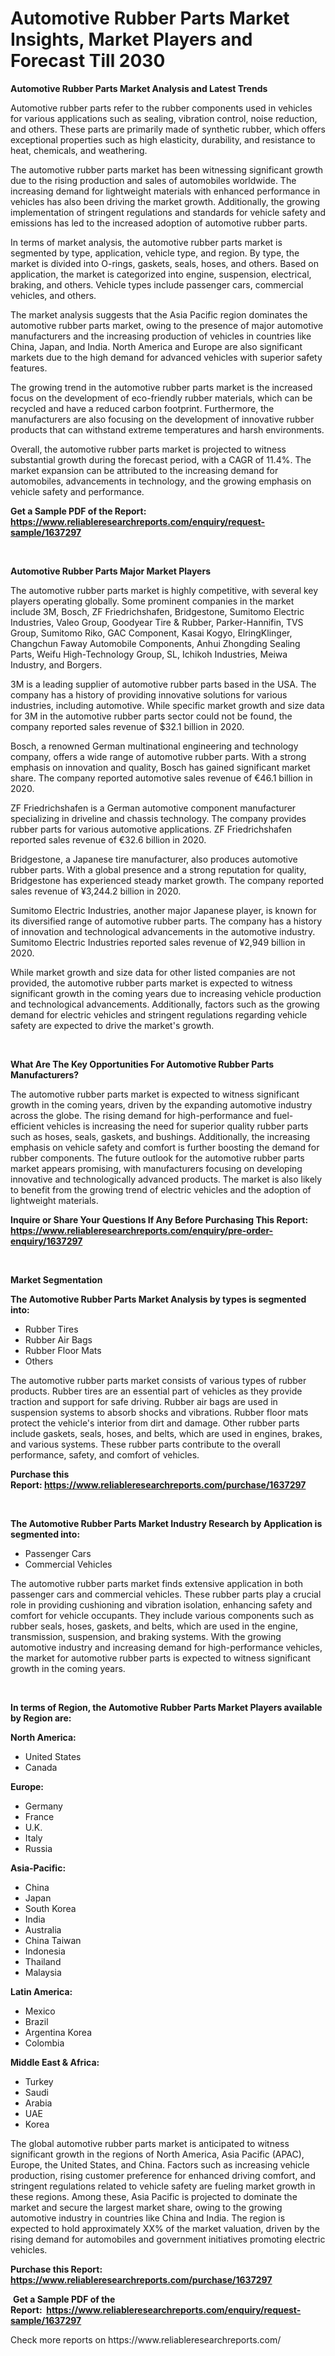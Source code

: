 <p><h1>Automotive Rubber Parts Market Insights, Market Players and Forecast Till 2030</h1></p><p><strong>Automotive Rubber Parts Market Analysis and Latest Trends</strong></p>
<p><p>Automotive rubber parts refer to the rubber components used in vehicles for various applications such as sealing, vibration control, noise reduction, and others. These parts are primarily made of synthetic rubber, which offers exceptional properties such as high elasticity, durability, and resistance to heat, chemicals, and weathering.</p><p>The automotive rubber parts market has been witnessing significant growth due to the rising production and sales of automobiles worldwide. The increasing demand for lightweight materials with enhanced performance in vehicles has also been driving the market growth. Additionally, the growing implementation of stringent regulations and standards for vehicle safety and emissions has led to the increased adoption of automotive rubber parts.</p><p>In terms of market analysis, the automotive rubber parts market is segmented by type, application, vehicle type, and region. By type, the market is divided into O-rings, gaskets, seals, hoses, and others. Based on application, the market is categorized into engine, suspension, electrical, braking, and others. Vehicle types include passenger cars, commercial vehicles, and others.</p><p>The market analysis suggests that the Asia Pacific region dominates the automotive rubber parts market, owing to the presence of major automotive manufacturers and the increasing production of vehicles in countries like China, Japan, and India. North America and Europe are also significant markets due to the high demand for advanced vehicles with superior safety features.</p><p>The growing trend in the automotive rubber parts market is the increased focus on the development of eco-friendly rubber materials, which can be recycled and have a reduced carbon footprint. Furthermore, the manufacturers are also focusing on the development of innovative rubber products that can withstand extreme temperatures and harsh environments.</p><p>Overall, the automotive rubber parts market is projected to witness substantial growth during the forecast period, with a CAGR of 11.4%. The market expansion can be attributed to the increasing demand for automobiles, advancements in technology, and the growing emphasis on vehicle safety and performance.</p></p>
<p><strong>Get a Sample PDF of the Report:&nbsp; <a href="https://www.reliableresearchreports.com/enquiry/request-sample/1637297">https://www.reliableresearchreports.com/enquiry/request-sample/1637297</a></strong></p>
<p>&nbsp;</p>
<p><strong>Automotive Rubber Parts Major Market Players</strong></p>
<p><p>The automotive rubber parts market is highly competitive, with several key players operating globally. Some prominent companies in the market include 3M, Bosch, ZF Friedrichshafen, Bridgestone, Sumitomo Electric Industries, Valeo Group, Goodyear Tire & Rubber, Parker-Hannifin, TVS Group, Sumitomo Riko, GAC Component, Kasai Kogyo, ElringKlinger, Changchun Faway Automobile Components, Anhui Zhongding Sealing Parts, Weifu High-Technology Group, SL, Ichikoh Industries, Meiwa Industry, and Borgers.</p><p>3M is a leading supplier of automotive rubber parts based in the USA. The company has a history of providing innovative solutions for various industries, including automotive. While specific market growth and size data for 3M in the automotive rubber parts sector could not be found, the company reported sales revenue of $32.1 billion in 2020.</p><p>Bosch, a renowned German multinational engineering and technology company, offers a wide range of automotive rubber parts. With a strong emphasis on innovation and quality, Bosch has gained significant market share. The company reported automotive sales revenue of €46.1 billion in 2020.</p><p>ZF Friedrichshafen is a German automotive component manufacturer specializing in driveline and chassis technology. The company provides rubber parts for various automotive applications. ZF Friedrichshafen reported sales revenue of €32.6 billion in 2020.</p><p>Bridgestone, a Japanese tire manufacturer, also produces automotive rubber parts. With a global presence and a strong reputation for quality, Bridgestone has experienced steady market growth. The company reported sales revenue of ¥3,244.2 billion in 2020.</p><p>Sumitomo Electric Industries, another major Japanese player, is known for its diversified range of automotive rubber parts. The company has a history of innovation and technological advancements in the automotive industry. Sumitomo Electric Industries reported sales revenue of ¥2,949 billion in 2020.</p><p>While market growth and size data for other listed companies are not provided, the automotive rubber parts market is expected to witness significant growth in the coming years due to increasing vehicle production and technological advancements. Additionally, factors such as the growing demand for electric vehicles and stringent regulations regarding vehicle safety are expected to drive the market's growth.</p></p>
<p>&nbsp;</p>
<p><strong>What Are The Key Opportunities For Automotive Rubber Parts Manufacturers?</strong></p>
<p><p>The automotive rubber parts market is expected to witness significant growth in the coming years, driven by the expanding automotive industry across the globe. The rising demand for high-performance and fuel-efficient vehicles is increasing the need for superior quality rubber parts such as hoses, seals, gaskets, and bushings. Additionally, the increasing emphasis on vehicle safety and comfort is further boosting the demand for rubber components. The future outlook for the automotive rubber parts market appears promising, with manufacturers focusing on developing innovative and technologically advanced products. The market is also likely to benefit from the growing trend of electric vehicles and the adoption of lightweight materials.</p></p>
<p><strong>Inquire or Share Your Questions If Any Before Purchasing This Report: <a href="https://www.reliableresearchreports.com/enquiry/pre-order-enquiry/1637297">https://www.reliableresearchreports.com/enquiry/pre-order-enquiry/1637297</a></strong></p>
<p>&nbsp;</p>
<p><strong>Market Segmentation</strong></p>
<p><strong>The Automotive Rubber Parts Market Analysis by types is segmented into:</strong></p>
<p><ul><li>Rubber Tires</li><li>Rubber Air Bags</li><li>Rubber Floor Mats</li><li>Others</li></ul></p>
<p><p>The automotive rubber parts market consists of various types of rubber products. Rubber tires are an essential part of vehicles as they provide traction and support for safe driving. Rubber air bags are used in suspension systems to absorb shocks and vibrations. Rubber floor mats protect the vehicle's interior from dirt and damage. Other rubber parts include gaskets, seals, hoses, and belts, which are used in engines, brakes, and various systems. These rubber parts contribute to the overall performance, safety, and comfort of vehicles.</p></p>
<p><strong>Purchase this Report:&nbsp;<a href="https://www.reliableresearchreports.com/purchase/1637297">https://www.reliableresearchreports.com/purchase/1637297</a></strong></p>
<p>&nbsp;</p>
<p><strong>The Automotive Rubber Parts Market Industry Research by Application is segmented into:</strong></p>
<p><ul><li>Passenger Cars</li><li>Commercial Vehicles</li></ul></p>
<p><p>The automotive rubber parts market finds extensive application in both passenger cars and commercial vehicles. These rubber parts play a crucial role in providing cushioning and vibration isolation, enhancing safety and comfort for vehicle occupants. They include various components such as rubber seals, hoses, gaskets, and belts, which are used in the engine, transmission, suspension, and braking systems. With the growing automotive industry and increasing demand for high-performance vehicles, the market for automotive rubber parts is expected to witness significant growth in the coming years.</p></p>
<p>&nbsp;</p>
<p><strong>In terms of Region, the Automotive Rubber Parts Market Players available by Region are:</strong></p>
<p>
    <p> <strong> North America: </strong>
        <ul>
            <li>United States</li>
            <li>Canada</li>
        </ul>
        </p> 
    <p> <strong> Europe: </strong>
        <ul>
            <li>Germany</li>
            <li>France</li>
            <li>U.K.</li>
            <li>Italy</li>
            <li>Russia</li>
        </ul>
        </p> 
    <p> <strong> Asia-Pacific: </strong>
        <ul>
            <li>China</li>
            <li>Japan</li>
            <li>South Korea</li>
            <li>India</li>
            <li>Australia</li>
            <li>China Taiwan</li>
            <li>Indonesia</li>
            <li>Thailand</li>
            <li>Malaysia</li>
        </ul>
        </p> 
    <p> <strong> Latin America: </strong>
        <ul>
            <li>Mexico</li>
            <li>Brazil</li>
            <li>Argentina Korea</li>
            <li>Colombia</li>
        </ul>
        </p> 
    <p> <strong> Middle East & Africa: </strong>
        <ul>
            <li>Turkey</li>
            <li>Saudi</li>
            <li>Arabia</li>
            <li>UAE</li>
            <li>Korea</li>
        </ul>
    </p>
    </p>
<p><p>The global automotive rubber parts market is anticipated to witness significant growth in the regions of North America, Asia Pacific (APAC), Europe, the United States, and China. Factors such as increasing vehicle production, rising customer preference for enhanced driving comfort, and stringent regulations related to vehicle safety are fueling market growth in these regions. Among these, Asia Pacific is projected to dominate the market and secure the largest market share, owing to the growing automotive industry in countries like China and India. The region is expected to hold approximately XX% of the market valuation, driven by the rising demand for automobiles and government initiatives promoting electric vehicles.</p></p>
<p><strong>Purchase this Report: <a href="https://www.reliableresearchreports.com/purchase/1637297">https://www.reliableresearchreports.com/purchase/1637297</a></strong></p>
<p>&nbsp;<strong>Get a Sample PDF of the Report:&nbsp;&nbsp;<a href="https://www.reliableresearchreports.com/enquiry/request-sample/1637297">https://www.reliableresearchreports.com/enquiry/request-sample/1637297</a></strong></p>
<p><strong></strong></p>
<p>Check more reports on https://www.reliableresearchreports.com/</p>